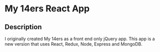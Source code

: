 # My 14ers React App

## Description
I originally created My 14ers as a front end only jQuery app.  This app is a new version that uses React, Redux, Node, Express and MongoDB.
